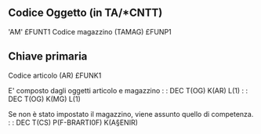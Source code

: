 ## Codice Oggetto (in TA/*CNTT)
'AM'                                          £FUNT1
Codice magazzino (TAMAG)                      £FUNP1
## Chiave primaria
Codice articolo (AR)                          £FUNK1

E' composto dagli oggetti articolo e magazzino
 :  : DEC T(OG) K(AR) L(1)
 :  : DEC T(OG) K(MG) L(1)

Se non è stato impostato il magazzino, viene assunto quello di competenza.
 :  : DEC T(CS) P(F-BRARTI0F) K(A§ENIR)



